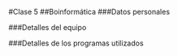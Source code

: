 #Clase 5
##Boinformática
###Datos personales

###Detalles del equipo


###Detalles de los programas utilizados
